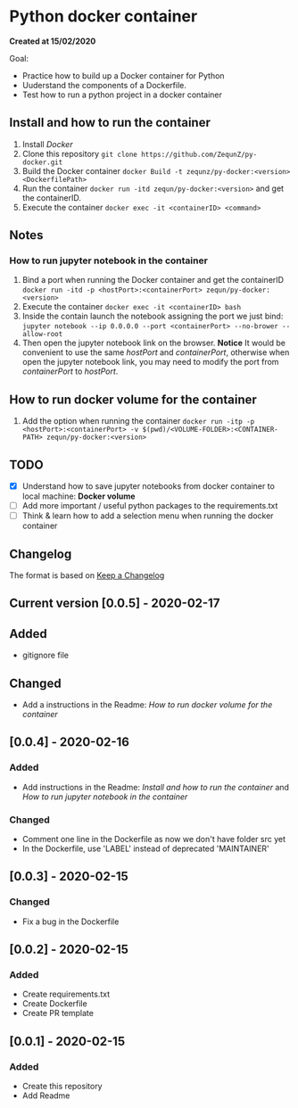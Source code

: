 # Python docker container

__Created at 15/02/2020__

Goal:

- Practice how to build up a Docker container for Python
- Uuderstand the components of a Dockerfile.
- Test how to run a python project in a docker container

## Install and how to run the container

1. Install _Docker_
2. Clone this repository `git clone https://github.com/ZequnZ/py-docker.git`
3. Build the Docker container `docker Build -t zequnz/py-docker:<version> <DockerfilePath>`
4. Run the container `docker run -itd zequn/py-docker:<version>` and get the containerID.
5. Execute the container `docker exec -it <containerID> <command>`

## Notes

### How to run jupyter notebook in the container

1. Bind a port when running the Docker container and get the containerID
   `docker run -itd -p <hostPort>:<containerPort> zequn/py-docker:<version>`
2. Execute the container `docker exec -it <containerID> bash`
3. Inside the contain launch the notebook assigning the port we just bind:
   `jupyter notebook --ip 0.0.0.0 --port <containerPort> --no-brower --allow-root`
4. Then open the jupyter notebook link on the browser.
   **Notice**
   It would be convenient to use the same _hostPort_ and _containerPort_, otherwise when open the jupyter notebook link, you may need to modify the port from _containerPort_ to _hostPort_.

## How to run docker volume for the container

1. Add the option when running the container
   `docker run -itp -p <hostPort>:<containerPort> -v $(pwd)/<VOLUME-FOLDER>:<CONTAINER-PATH> zequn/py-docker:<version>`

## TODO

- [x] Understand how to save jupyter notebooks from docker container to local machine: **Docker volume**
- [ ] Add more important / useful python packages to the requirements.txt
- [ ] Think & learn how to add a selection menu when running the docker container

## Changelog

The format is based on [Keep a Changelog](https://keepachangelog.com/en/1.0.0/)

## Current version [0.0.5] - 2020-02-17

## Added

- gitignore file

## Changed

- Add a instructions in the Readme: _How to run docker volume for the container_

## [0.0.4] - 2020-02-16

### Added

- Add instructions in the Readme: _Install and how to run the container_ and _How to run jupyter notebook in the container_

### Changed

- Comment one line in the Dockerfile as now we don't have folder src yet
- In the Dockerfile, use 'LABEL' instead of deprecated 'MAINTAINER'

## [0.0.3] - 2020-02-15

### Changed

- Fix a bug in the Dockerfile

## [0.0.2] - 2020-02-15

### Added

- Create requirements.txt
- Create Dockerfile
- Create PR template

## [0.0.1] - 2020-02-15

### Added

- Create this repository
- Add Readme
